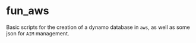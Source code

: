 # fun_aws
Basic scripts for the creation of a dynamo database in `aws`, as well as some json for `AIM` management.
